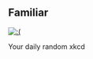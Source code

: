 ## Familiar
[![:(](https://imgs.xkcd.com/comics/familiar.jpg)](https://xkcd.com/76/ ":(")

Your daily random xkcd
